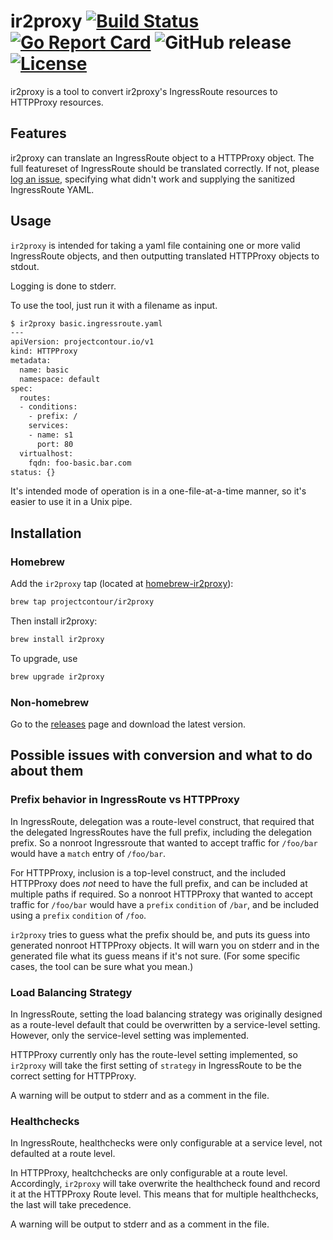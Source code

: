 # ir2proxy [![Build Status](https://travis-ci.com/projectcontour/ir2proxy.svg?branch=master)](https://travis-ci.com/projectcontour/ir2proxy) [![Go Report Card](https://goreportcard.com/badge/github.com/projectcontour/ir2proxy)](https://goreportcard.com/report/github.com/projectcontour/ir2proxy) ![GitHub release](https://img.shields.io/github/release/projectcontour/ir2proxy.svg) [![License](https://img.shields.io/badge/License-Apache%202.0-blue.svg)](https://opensource.org/licenses/Apache-2.0)

ir2proxy is a tool to convert ir2proxy's IngressRoute resources to HTTPProxy resources.

## Features

ir2proxy can translate an IngressRoute object to a HTTPProxy object.
The full featureset of IngressRoute should be translated correctly.
If not, please [log an issue](https://github.com/projectcontour/ir2proxy/issues), specifying what didn't work and supplying the sanitized IngressRoute YAML.

## Usage

`ir2proxy` is intended for taking a yaml file containing one or more valid IngressRoute objects, and then outputting translated HTTPProxy objects to stdout.

Logging is done to stderr.

To use the tool, just run it with a filename as input.

```sh
$ ir2proxy basic.ingressroute.yaml
---
apiVersion: projectcontour.io/v1
kind: HTTPProxy
metadata:
  name: basic
  namespace: default
spec:
  routes:
  - conditions:
    - prefix: /
    services:
    - name: s1
      port: 80
  virtualhost:
    fqdn: foo-basic.bar.com
status: {}
```

It's intended mode of operation is in a one-file-at-a-time manner, so it's easier to use it in a Unix pipe.

## Installation

### Homebrew

Add the `ir2proxy` tap (located at [homebrew-ir2proxy](https://github.com/projectcontour/homebrew-ir2proxy)):

```sh
brew tap projectcontour/ir2proxy
```

Then install ir2proxy:

```sh
brew install ir2proxy
```

To upgrade, use

```sh
brew upgrade ir2proxy
```

### Non-homebrew

Go to the [releases](https://github.com/projectcontour/ir2proxy/releases) page and download the latest version.

## Possible issues with conversion and what to do about them

### Prefix behavior in IngressRoute vs HTTPProxy

In IngressRoute, delegation was a route-level construct, that required that the delegated IngressRoutes have the full prefix, including the delegation prefix.
So a nonroot Ingressroute that wanted to accept traffic for `/foo/bar` would have a `match` entry of `/foo/bar`.

For HTTPProxy, inclusion is a top-level construct, and the included HTTPProxy does *not* need to have the full prefix, and can be included at multiple paths if required.
So a nonroot HTTPProxy that wanted to accept traffic for `/foo/bar` would have a `prefix` `condition` of `/bar`, and be included using a `prefix` `condition` of `/foo`.

`ir2proxy` tries to guess what the prefix should be, and puts its guess into generated nonroot HTTPProxy objects.
It will warn you on stderr and in the generated file what its guess means if it's not sure.
(For some specific cases, the tool can be sure what you mean.)

### Load Balancing Strategy

In IngressRoute, setting the load balancing strategy was originally designed as a route-level default that could be overwritten by a service-level setting.
However, only the service-level setting was implemented.

HTTPProxy currently only has the route-level setting implemented, so `ir2proxy` will take the first setting of `strategy` in IngressRoute to be the correct setting for HTTPProxy.

A warning will be output to stderr and as a comment in the file.

### Healthchecks

In IngressRoute, healthchecks were only configurable at a service level, not defaulted at a route level.

In HTTPProxy, healtchchecks are only configurable at a route level.
Accordingly, `ir2proxy` will take overwrite the healthcheck found and record it at the HTTPProxy Route level.
This means that for multiple healthchecks, the last will take precedence.

A warning will be output to stderr and as a comment in the file.
